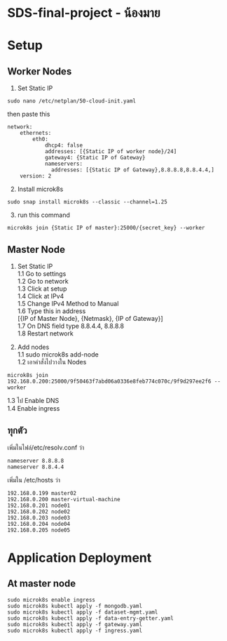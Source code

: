 # SDS-final-project - น้องมาย

# Setup

## Worker Nodes

1. Set Static IP
```
sudo nano /etc/netplan/50-cloud-init.yaml
```
then paste this
```
network:
    ethernets:
        eth0:
            dhcp4: false
            addresses: [{Static IP of worker node}/24]
            gateway4: {Static IP of Gateway}
            nameservers:
              addresses: [{Static IP of Gateway},8.8.8.8,8.8.4.4,]
    version: 2
```

2. Install microk8s
```
sudo snap install microk8s --classic --channel=1.25
```

3. run this command
```
microk8s join {Static IP of master}:25000/{secret_key} --worker
```



## Master Node
1. Set Static IP <br/>
1.1 Go to settings <br/>
1.2 Go to network <br/>
1.3 Click at setup <br/>
1.4 Click at IPv4 <br/>
1.5 Change IPv4 Method to Manual <br/>
1.6 Type this in address <br/>
[{IP of Master Node}, {Netmask}, {IP of Gateway}] <br/>
1.7 On DNS field type 8.8.4.4, 8.8.8.8 <br/>
1.8 Restart network

2. Add nodes <br/>
1.1 sudo microk8s add-node <br/>
1.2 เอาคำสั่งไปวางใน Nodes <br/>
```
microk8s join 192.168.0.200:25000/9f50463f7abd06a0336e8feb774c070c/9f9d297ee2f6 --worker
```
1.3 ไป Enable DNS <br/>
1.4 Enable ingress <br/>

## ทุกตัว

เพิ่มในไฟล์/etc/resolv.conf ว่า
```
nameserver 8.8.8.8
nameserver 8.8.4.4
```

เพิ่มใน /etc/hosts  ว่า
```
192.168.0.199 master02
192.168.0.200 master-virtual-machine
192.168.0.201 node01
192.168.0.202 node02
192.168.0.203 node03
192.168.0.204 node04
192.168.0.205 node05
```

# Application Deployment

## At master node
```
sudo microk8s enable ingress
sudo microk8s kubectl apply -f mongodb.yaml
sudo microk8s kubectl apply -f dataset-mgmt.yaml
sudo microk8s kubectl apply -f data-entry-getter.yaml
sudo microk8s kubectl apply -f gateway.yaml
sudo microk8s kubectl apply -f ingress.yaml
```

